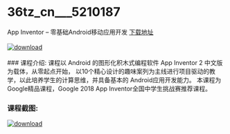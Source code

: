 # 36tz_cn___5210187
App Inventor – 零基础Android移动应用开发
[下载地址](http://www.36tz.cn/article/5210187 "下载地址")
<br/></br>[![download](http://36tz.cn/muke_img/2020_02_1-34-300x160.png "下载地址")](http://www.36tz.cn/article/5210187 "下载地址")
<br/></br>### 课程介绍:
课程以 Android 的图形化积木式编程软件 App Inventor 2 中文版为载体，从零起点开始， 以10个精心设计的趣味案列为主线进行项目驱动的教学，以此培养学生的计算思维，并具备基本的 Android应用开发能力。 本课程为Google精品课程，Google 2018 App Inventor全国中学生挑战赛推荐课程。

### 课程截图:
[![download](http://36tz.cn/muke_img/2020_02_11-32.png "下载地址")](http://www.36tz.cn/article/5210187 "下载地址")
